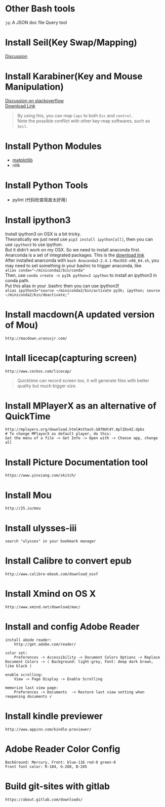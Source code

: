 # Other Bash tools
`jq`: A JSON doc file Query tool

# Install Seil(Key Swap/Mapping)
[Discussion](http://stackoverflow.com/questions/127591/using-caps-lock-as-esc-in-mac-os-x)

# Install Karabiner(Key and Mouse Manipulation)
[Discussion on stackoverflow](http://apple.stackexchange.com/questions/132564/how-can-i-remap-caps-lock-to-both-escape-and-control)  
[Download Link](https://pqrs.org/osx/karabiner/)  
> By using this, you can map `Caps` to both `Esc` and `control`.  
> Note the possible conflict with other key-map softwares, such as `Seil`.

# Install Python Modules
* [matplotlib](http://matplotlib.org/downloads.html)
* nltk

# Install Python Tools
* pylint (代码检查简直太好用）

# Install ipython3
Install ipython3 on OSX is a bit tricky.  
Theoratically we just need use `pip3 install ipython[all]`, then you can use `ipython3` to use ipython.  
But it didn't work on my OSX. So we need to install anaconda first.  
Anarconda is a set of integrated packages. This is the [download link](https://www.continuum.io/downloads)  
After installed anarconda with `bash Anaconda3-2.4.1-MacOSX-x86_64.sh`, you may need to set something in your bashrc to trigger anaconda, like  
`alias conda="~/miniconda2/bin/conda"`  
Then, use `conda create -n py3k python=3 ipython` to install an ipython3 in conda path.  
Put this alias in your .bashrc then you can use ipython3!  
`alias ipython3="source ~/miniconda2/bin/activate py3k; ipython; source ~/miniconda2/bin/deactivate;"`



# Install macdown(A updated version of Mou)
    http://macdown.uranusjr.com/

# Intall licecap(capturing screen)
    http://www.cockos.com/licecap/
> Quicktime can record screen too, it will generate files with better quality but much bigger size.

# Install MPlayerX as an alternative of QuickTime
    http://mplayerx.org/download.html#sthash.G87N4t4Y.AplIDo4Z.dpbs
    # To change MPlayerX as default player, do this:
    Get the menu of a file -> Get Info -> Open with -> Choose app, change all

# Install Picture Documentation tool
    https://www.yinxiang.com/skitch/

# Install Mou
    http://25.io/mou

# Install ulysses-iii
    search "ulysses" in your bookmark manager

# Install Calibre to convert epub
    http://www.calibre-ebook.com/download_osxf

# Install Xmind on OS X
    http://www.xmind.net/download/mac/

# Install and config Adobe Reader
    install abode reader:
        http://get.adobe.com/reader/

    color set:
        Preferences -> Accessibility -> Document Colors Options -> Replace Document Colors -> ( Background: light-grey, Font: deep dark brown, like black )

    enable scrolling:
        View -> Page Display -> Enable Scrolling

    memorize last view page:
        Preferences -> Documents  -> Restore last view setting when reopening documents √

# Install kindle previewer
    http://www.appinn.com/kindle-previewer/

# Adobe Reader Color Config
    BackGround: Mercury, Front: blue-116 red-0 green-0
    Front font color: R-104, G-208, B-245

# Build git-sites with gitlab
    https://about.gitlab.com/downloads/

